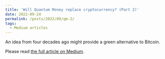 ```yaml
---
title: 'Will Quantum Money replace cryptocurrency? (Part 2)'
date: 2022-09-24
permalink: /posts/2022/09/qm-2/
tags:
  - Medium articles
---
```


An idea from four decades ago might provide a green alternative to Bitcoin.

Please read [the full article on Medium](https://medium.com/@morrisalper/will-quantum-money-replace-cryptocurrency-part-2-60dcd45225bf).
